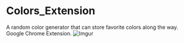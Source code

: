 # Colors_Extension
A random color generator that can store favorite colors along the way. Google Chrome Extension.
![Imgur](http://i.imgur.com/sxTnklq.png)
